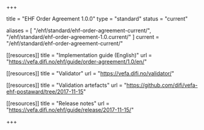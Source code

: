 +++

title = "EHF Order Agreement 1.0.0"
type = "standard"
status = "current"

aliases = [ "/ehf/standard/ehf-order-agreement-current/", "/ehf/standard/ehf-order-agreement-1.0.current/" ]
current = "/ehf/standard/ehf-order-agreement-current/"

[[resources]]
title = "Implementation guide (English)"
url = "https://vefa.difi.no/ehf/guide/order-agreement/1.0/en/"

[[resources]]
title = "Validator"
url = "https://vefa.difi.no/validator/"

[[resources]]
title = "Validation artefacts"
url = "https://github.com/difi/vefa-ehf-postaward/tree/2017-11-15"

[[resources]]
title = "Release notes"
url = "https://vefa.difi.no/ehf/guide/release/2017-11-15/"

+++
